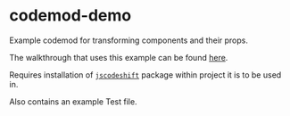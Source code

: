 ﻿# codemod-demo

Example codemod for transforming components and their props.

The walkthrough that uses this example can be found [here](https://medium.com/@_hannahc_/codemods-16818f9f86de).

Requires installation of [`jscodeshift`](https://github.com/facebook/jscodeshift) package within project it is to be used in.

Also contains an example Test file.
